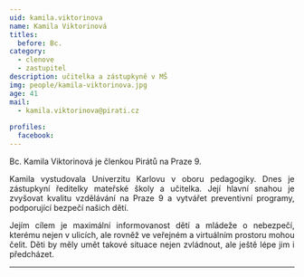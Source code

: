 ```yaml
---
uid: kamila.viktorinova
name: Kamila Viktorinová
titles:
  before: Bc.
category:
  - clenove
  - zastupitel
description: učitelka a zástupkyně v MŠ
img: people/kamila-viktorinova.jpg
age: 41
mail:
  - kamila.viktorinova@pirati.cz
 
profiles:
  facebook: 
---
```

<p style='text-align: justify;'>Bc. Kamila Viktorinová je členkou Pirátů na Praze 9.
</p><p style='text-align: justify;'>
Kamila vystudovala Univerzitu Karlovu v oboru pedagogiky. Dnes je zástupkyní ředitelky mateřské školy a učitelka. Její hlavní snahou je zvyšovat kvalitu vzdělávání na Praze 9 a vytvářet preventivní programy, podporující bezpečí našich dětí.
</p><p style='text-align: justify;'>
Jejím cílem je maximální informovanost dětí a mládeže o nebezpečí, kterému nejen v ulicích, ale rovněž ve veřejném a virtuálním prostoru mohou čelit. Děti by měly umět takové situace nejen zvládnout, ale ještě lépe jim i předcházet.</p>

---